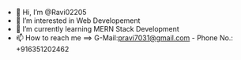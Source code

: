 - 👋 Hi, I’m @Ravi02205
- 👀 I’m interested in Web Developement
- 🌱 I’m currently learning MERN Stack Development
- 📫 How to reach me ==> G-Mail:pravi7031@gmail.com
                        - Phone No.: +916351202462 

<!---
Ravi02205/Ravi02205 is a ✨ special ✨ repository because its `README.md` (this file) appears on your GitHub profile.
You can click the Preview link to take a look at your changes.
--->
